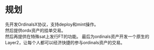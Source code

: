 规划
============


先开发OrdinalsX协议，支持deploy和mint操作。  
然后提供ordx资产的挂单交易。    
然后再提供在特殊sat上发行FT的功能。
最后为ordinals资产开发一个原生的Layer2，让每个人都可以经济快捷的参与ordinals资产的交易。    

